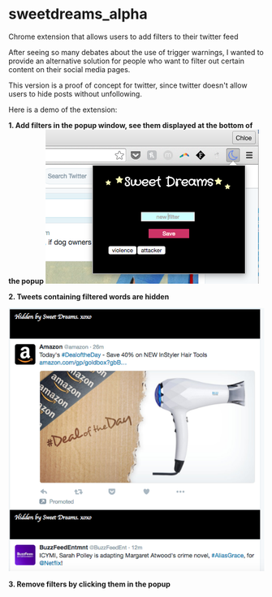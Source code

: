 # sweetdreams_alpha
Chrome extension that allows users to add filters to their twitter feed

After seeing so many debates about the use of trigger warnings, I wanted to provide an alternative solution 
for people who want to filter out certain content on their social media pages. 

This version is a proof of concept for twitter, since twitter doesn't allow users to hide posts without unfollowing. 

Here is a demo of the extension:

**1. Add filters in the popup window, see them displayed at the bottom of the popup**
![alt tag](https://github.com/cjo2118/sweetdreams_alpha/blob/master/sweetdreams_demo.png)


**2. Tweets containing filtered words are hidden**

![alt tag](https://github.com/cjo2118/sweetdreams_alpha/blob/master/hidden_tweets.png)

**3. Remove filters by clicking them in the popup**
